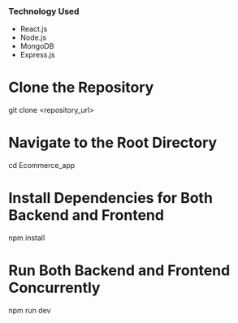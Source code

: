 ### Technology Used
- React.js
- Node.js
- MongoDB
- Express.js
# Clone the Repository
git clone <repository_url>

# Navigate to the Root Directory
cd Ecommerce_app

# Install Dependencies for Both Backend and Frontend
npm install

# Run Both Backend and Frontend Concurrently
npm run dev

